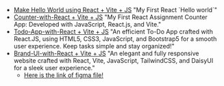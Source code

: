 <ul>
    <li>
        <a href="https://react-introduction-ultra.netlify.app/">Make Hello World using React + Vite + JS</a><span> "My First React `Hello world`"</span>
    </li>
    <li>
        <a href="https://num-counter-with-react.netlify.app/">Counter-with-React + Vite + JS</a><span> "My First React Assignment Counter App: Developed with JavaScript, React.js, and Vite."</span>
    </li>
    <li>
        <a href="https://todo-app-with-react-and-vite.netlify.app/">Todo-App-with-React + Vite + JS</a><span> "An efficient To-Do App crafted with React.JS, using HTML5, CSS3, JavaScript, and Bootstrap5 for a smooth user experience. Keep tasks simple and stay organized!"</span>
    </li>
    <li>
        <a href="https://brand-ui-main.netlify.app/">Brand-UI-with-React + Vite + JS</a><span> "An elegant and fully responsive website crafted with React, Vite, JavaScript, TailwindCSS, and DaisyUI for a sleek user experience."</span>
        <ul>
        <li><a href="https://www.figma.com/design/rephrU2FVgN8MFz6XhnP51/Learn-React-with-10-Projects?node-id=0-1&t=XckDJatXC7T4KoGv-0">Here is the link of figma file!</a></li>
        </ul>
    </li>
</ul>
